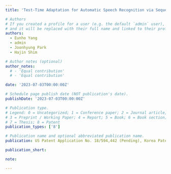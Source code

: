 ```yaml
---
title: 'Test-Time Adaptation for Automatic Speech Recognition via Sequential-Level Generalized Entropy Minimization'

# Authors
# If you created a profile for a user (e.g. the default `admin` user), write the username (folder name) here
# and it will be replaced with their full name and linked to their profile.
authors:
  - Eunho Yang
  - admin
  - Joonhyung Park
  - Hajin Shim

# Author notes (optional)
author_notes:
  # - 'Equal contribution'
  # - 'Equal contribution'

date: '2023-07-03T00:00:00Z'

# Schedule page publish date (NOT publication's date).
publishDate: '2023-07-03T00:00:00Z'

# Publication type.
# Legend: 0 = Uncategorized; 1 = Conference paper; 2 = Journal article;
# 3 = Preprint / Working Paper; 4 = Report; 5 = Book; 6 = Book section;
# 7 = Thesis; 8 = Patent
publication_types: ['8']

# Publication name and optional abbreviated publication name.
publication: US Patent Application No. 18/594,442 (Pending), Korea Patent Application No. 10-2024-0006413 (Pending)

publication_short:

note: 

---
```

